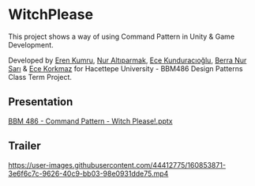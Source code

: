 # WitchPlease
This project shows a way of using Command Pattern in Unity & Game Development.

Developed by [Eren Kumru](https://github.com/ErenKumru), [Nur Altıparmak](https://github.com/n6parmak), [Ece Kunduracıoğlu](https://github.com/ecekun), [Berra Nur Sarı](https://github.com/berranursari) & [Ece Korkmaz](https://github.com/ecexe) for Hacettepe University - BBM486 Design Patterns Class Term Project.

## Presentation
[BBM 486 - Command Pattern - Witch Please!.pptx](https://github.com/ErenKumru/WitchPlease/files/8381240/BBM.486.-.Command.Pattern.-.Witch.Please.pptx)

## Trailer
https://user-images.githubusercontent.com/44412775/160853871-3e6f6c7c-9626-40c9-bb03-98e0931dde75.mp4
